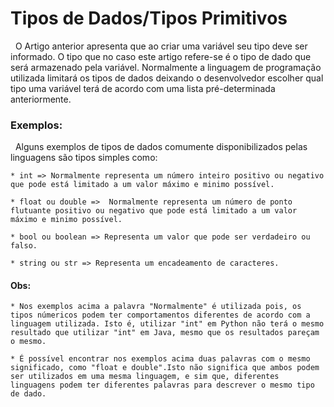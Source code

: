 # Tipos de Dados/Tipos Primitivos 

&nbsp; O Artigo anterior apresenta que ao criar uma variável seu tipo deve ser informado. O tipo que no caso este artigo refere-se é o tipo de dado que será armazenado pela variável. Normalmente a linguagem de programação utilizada limitará os tipos de dados deixando o desenvolvedor escolher qual tipo uma variável terá de acordo com uma lista pré-determinada anteriormente.

### Exemplos:

&nbsp; Alguns exemplos de tipos de dados comumente disponibilizados pelas linguagens são tipos simples como:

    * int => Normalmente representa um número inteiro positivo ou negativo que pode está limitado a um valor máximo e minimo possível.

    * float ou double =>  Normalmente representa um número de ponto flutuante positivo ou negativo que pode está limitado a um valor máximo e minimo possível.

    * bool ou boolean => Representa um valor que pode ser verdadeiro ou falso.

    * string ou str => Representa um encadeamento de caracteres.

#### Obs:

    * Nos exemplos acima a palavra "Normalmente" é utilizada pois, os tipos númericos podem ter comportamentos diferentes de acordo com a linguagem utilizada. Isto é, utilizar "int" em Python não terá o mesmo resultado que utilizar "int" em Java, mesmo que os resultados pareçam o mesmo.

    * É possível encontrar nos exemplos acima duas palavras com o mesmo significado, como "float e double".Isto não significa que ambos podem ser utilizados em uma mesma linguagem, e sim que, diferentes linguagens podem ter diferentes palavras para descrever o mesmo tipo de dado.

